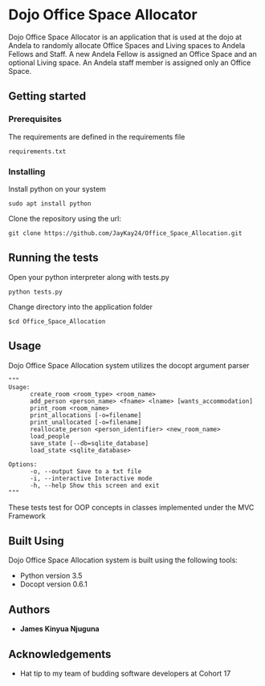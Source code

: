 # Dojo Office Space Allocator

Dojo Office Space Allocator is an application that is used at the dojo at Andela to randomly allocate Office Spaces and Living
spaces to Andela Fellows and Staff. A new Andela Fellow is assigned an Office Space and an optional Living space. An Andela staff
member is assigned only an Office Space.

## Getting started

### Prerequisites

The requirements are defined in the requirements file

```
requirements.txt
```

### Installing

Install python on your system

```
sudo apt install python
```

Clone the repository using the url:

```
git clone https://github.com/JayKay24/Office_Space_Allocation.git
```

## Running the tests

Open your python interpreter along with tests.py

```
python tests.py
```

Change directory into the application folder

```
$cd Office_Space_Allocation
```

## Usage

Dojo Office Space Allocation system utilizes the docopt argument parser

```
"""
Usage:
      create_room <room_type> <room_name>
      add_person <person_name> <fname> <lname> [wants_accommodation]
      print_room <room_name>
      print_allocations [-o=filename]
      print_unallocated [-o=filename]
      reallocate_person <person_identifier> <new_room_name>
      load_people
      save_state [--db=sqlite_database]
      load_state <sqlite_database>

Options:
      -o, --output Save to a txt file
      -i, --interactive Interactive mode
      -h, --help Show this screen and exit
"""
```

These tests test for OOP concepts in classes implemented under the MVC Framework

## Built Using

Dojo Office Space Allocation system is built using the following tools:

* Python version 3.5
* Docopt version 0.6.1

## Authors

* **James Kinyua Njuguna**

## Acknowledgements

* Hat tip to my team of budding software developers at Cohort 17
